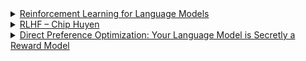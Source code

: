 <details>
<summary><a href="https://gist.github.com/yoavg/6bff0fecd65950898eba1bb321cfbd81">Reinforcement Learning for Language Models
</a></summary>

- Supervised learning (SFT) focuses on mimicking demonstrations, limiting generalisation and encouraging memorisation.  
- SFT lacks negative feedback, leading models to hallucinate when answers are unknown.  
- RL enables feedback-driven learning, discouraging falsehoods and encouraging diverse, valid responses.  
- RL supports abstention when the model lacks knowledge, promoting reliability over hallucination.  
- Knowledge-seeking queries benefit from RL by aligning responses with internal knowledge and penalising guessing.  
- RL is technically challenging, requiring effective reward design and scoring mechanisms, often reliant on human feedback.  
- Over-abstention risks exist, requiring careful balance in reward functions.  
- Automating feedback for RL via text-evaluation models is a promising direction to reduce reliance on human input.  
- Hybrid SFT and RL approaches leverage SFT for basic alignment and RL for factual accuracy and abstention.  
- Empirical debates highlight SFT's occasional advantage over RLHF, suggesting nuances in task-specific fine-tuning strategies.  

</details>
<details>
<summary><a href="https://huyenchip.com/2023/05/02/rlhf.html">RLHF – Chip Huyen
</a></summary>

</details>
<details>
<summary><a href="https://arxiv.org/pdf/2305.18290">Direct Preference Optimization:
Your Language Model is Secretly a Reward Model
</a></summary>

In standard RLm, the agent updates its policy $\pi(a \mid s)$ to increase the likelihood of actions. e.g. the agent might learn from rewards like $+1$ for a correct action or $0$ for a neutral one.

$$ 
\mathcal{L}_{\text{RL}} = - \mathbb{E}_{(s, a, r)} \left[ \log \pi(a \mid s) \cdot \hat{r} \right]
$$

where $\hat{r}$ is the reward received after taking action $a$ in state $s$, and the goal is to maximize $\hat{r}$ in the long run.

Direct Preference Optimization (DPO) learns by optimizing pairwise preferences between different outcomes. Instead of using a scalar reward, it trains the model to prefer one outcome over another. The objective is to maximize the likelihood of the preferred outcome being ranked higher than the less-preferred one.

The DPO loss function is given by:

$$ 
\mathcal{L}_{DPO}(\pi\theta; \pi_{\text{ref}}) = - \mathbb{E}_{(x, y_w, y_l) \sim \mathcal{D}} \left[ \log \sigma \left( \beta \log \frac{\pi\theta(y_w \mid x)}{\pi_{\text{ref}}(y_w \mid x)} - \beta \log \frac{\pi\theta(y_l \mid x)}{\pi_{\text{ref}}(y_l \mid x)} \right) \right]
$$


</details>
